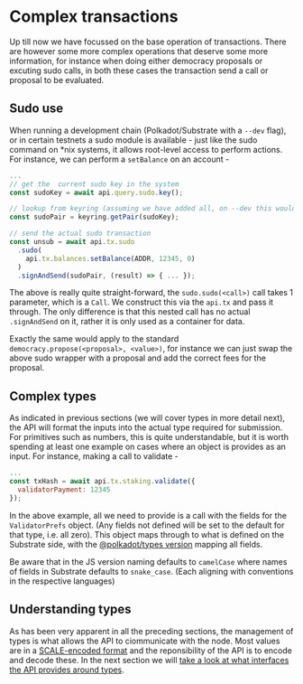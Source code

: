 # Complex transactions

Up till now we have focussed on the base operation of transactions. There are however some more complex operations that deserve some more information, for instance when doing either democracy proposals or excuting sudo calls, in both these cases the transaction send a call or proposal to be evaluated.

## Sudo use

When running a development chain (Polkadot/Substrate with a `--dev` flag), or in certain testnets a sudo module is available - just like the sudo command on *nix systems, it allows root-level access to perform actions. For instance, we can perform a `setBalance` on an account -

```js
...
// get the  current sudo key in the system
const sudoKey = await api.query.sudo.key();

// lookup from keyring (assuming we have added all, on --dev this would be `//Alice`)
const sudoPair = keyring.getPair(sudoKey);

// send the actual sudo transaction
const unsub = await api.tx.sudo
  .sudo(
    api.tx.balances.setBalance(ADDR, 12345, 0)
  )
  .signAndSend(sudoPair, (result) => { ... });
```

The above is really quite straight-forward, the `sudo.sudo(<call>)` call takes 1 parameter, which is a `Call`. We construct this via the `api.tx` and pass it through. The only difference is that this nested call has no actual `.signAndSend` on it, rather it is only used as a container for data.

Exactly the same would apply to the standard `democracy.propose(<proposal>, <value>)`, for instance we can just swap the above sudo wrapper with a proposal and add the correct fees for the proposal.

## Complex types

As indicated in previous sections (we will cover types in more detail next), the API will format the inputs into the actual type required for submission. For primitives such as numbers, this is quite understandable, but it is worth spending at least one example on cases where an object is provides as an input. For instance, making a call to validate -

```js
...
const txHash = await api.tx.staking.validate({
  validatorPayment: 12345
});
```

In the above example, all we need to provide is a call with the fields for the `ValidatorPrefs` object. (Any fields not defined will be set to the default for that type, i.e. all zero). This object maps through to what is defined on the Substrate side, with the [@polkadot/types version](https://github.com/polkadot-js/api/blob/master/packages/types/src/interfaces/staking/definitions.ts) mapping all fields.

Be aware that in the JS version naming defaults to `camelCase` where names of fields in Substrate defaults to `snake_case`. (Each aligning with conventions in the respective languages)

## Understanding types

As has been very apparent in all the preceding sections, the management of types is what allows the API to ciommunicate with the node. Most values are in a [SCALE-encoded format](https://github.com/paritytech/parity-scale-codec) and the reponsibility of the  API is to encode and decode these. In the next section we will [take a look at what interfaces the API provides around types](types.basics.md).
